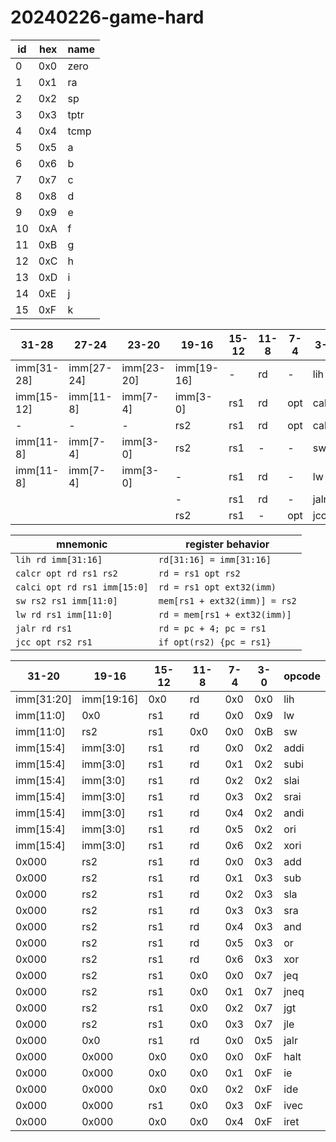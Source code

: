 # 20240226-game-hard

| id | hex | name |
| -- | --- | ---- |
| 0  | 0x0 | zero |
| 1  | 0x1 | ra   |
| 2  | 0x2 | sp   |
| 3  | 0x3 | tptr |
| 4  | 0x4 | tcmp |
| 5  | 0x5 | a    |
| 6  | 0x6 | b    |
| 7  | 0x7 | c    |
| 8  | 0x8 | d    |
| 9  | 0x9 | e    |
| 10 | 0xA | f    |
| 11 | 0xB | g    |
| 12 | 0xC | h    |
| 13 | 0xD | i    |
| 14 | 0xE | j    |
| 15 | 0xF | k    |

| 31-28      | 27-24      | 23-20      | 19-16      | 15-12 | 11-8 | 7-4  | 3-0   |
| ---------- | ---------- | ---------- | ---------- | ----- | ---- | ---- | ----- |
| imm[31-28] | imm[27-24] | imm[23-20] | imm[19-16] | -     | rd   | -    | lih   |
| imm[15-12] | imm[11-8]  | imm[7-4]   | imm[3-0]   | rs1   | rd   | opt  | calci |
|     -      |     -      |     -      | rs2        | rs1   | rd   | opt  | calcr |
| imm[11-8]  | imm[7-4]   | imm[3-0]   | rs2        | rs1   | -    | -    | sw    |
| imm[11-8]  | imm[7-4]   | imm[3-0]   | -          | rs1   | rd   | -    | lw    |
|            |            |            | -          | rs1   | rd   | -    | jalr  |
|            |            |            | rs2        | rs1   | -    | opt  | jcc   |

| mnemonic                     | register behavior                     |
| ---------------------------- | ------------------------------------- |
| `lih rd imm[31:16]`          | `rd[31:16] = imm[31:16]`              |
| `calcr opt rd rs1 rs2`       | `rd = rs1 opt rs2`                    |
| `calci opt rd rs1 imm[15:0]` | `rd = rs1 opt ext32(imm)`             |
| `sw rs2 rs1 imm[11:0]`       | `mem[rs1 + ext32(imm)] = rs2`         |
| `lw rd rs1 imm[11:0]`        | `rd = mem[rs1 + ext32(imm)]`          |
| `jalr rd rs1`                | `rd = pc + 4; pc = rs1`               |
| `jcc opt rs2 rs1`            | `if opt(rs2) {pc = rs1}`              |


| 31-20      | 19-16      | 15-12 | 11-8 | 7-4 | 3-0 | opcode |
| ---------- | ---------- | ----- | ---- | --- | --- | -----  |
| imm[31:20] | imm[19:16] | 0x0   | rd   | 0x0 | 0x0 | lih    |
| imm[11:0]  | 0x0        | rs1   | rd   | 0x0 | 0x9 | lw     |
| imm[11:0]  | rs2        | rs1   | 0x0  | 0x0 | 0xB | sw     |
| imm[15:4]  | imm[3:0]   | rs1   | rd   | 0x0 | 0x2 | addi   |
| imm[15:4]  | imm[3:0]   | rs1   | rd   | 0x1 | 0x2 | subi   |
| imm[15:4]  | imm[3:0]   | rs1   | rd   | 0x2 | 0x2 | slai   |
| imm[15:4]  | imm[3:0]   | rs1   | rd   | 0x3 | 0x2 | srai   |
| imm[15:4]  | imm[3:0]   | rs1   | rd   | 0x4 | 0x2 | andi   |
| imm[15:4]  | imm[3:0]   | rs1   | rd   | 0x5 | 0x2 | ori    |
| imm[15:4]  | imm[3:0]   | rs1   | rd   | 0x6 | 0x2 | xori   |
| 0x000      | rs2        | rs1   | rd   | 0x0 | 0x3 | add    |
| 0x000      | rs2        | rs1   | rd   | 0x1 | 0x3 | sub    |
| 0x000      | rs2        | rs1   | rd   | 0x2 | 0x3 | sla    |
| 0x000      | rs2        | rs1   | rd   | 0x3 | 0x3 | sra    |
| 0x000      | rs2        | rs1   | rd   | 0x4 | 0x3 | and    |
| 0x000      | rs2        | rs1   | rd   | 0x5 | 0x3 | or     |
| 0x000      | rs2        | rs1   | rd   | 0x6 | 0x3 | xor    |
| 0x000      | rs2        | rs1   | 0x0  | 0x0 | 0x7 | jeq    |
| 0x000      | rs2        | rs1   | 0x0  | 0x1 | 0x7 | jneq   |
| 0x000      | rs2        | rs1   | 0x0  | 0x2 | 0x7 | jgt    |
| 0x000      | rs2        | rs1   | 0x0  | 0x3 | 0x7 | jle    |
| 0x000      | 0x0        | rs1   | rd   | 0x0 | 0x5 | jalr   |
| 0x000      | 0x000      | 0x0   | 0x0  | 0x0 | 0xF | halt   |
| 0x000      | 0x000      | 0x0   | 0x0  | 0x1 | 0xF | ie     |
| 0x000      | 0x000      | 0x0   | 0x0  | 0x2 | 0xF | ide    |
| 0x000      | 0x000      | rs1   | 0x0  | 0x3 | 0xF | ivec   |
| 0x000      | 0x000      | 0x0   | 0x0  | 0x4 | 0xF | iret   |
